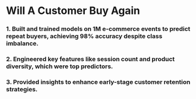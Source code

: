 # Will A Customer Buy Again
### 1. Built and trained models on 1M e-commerce events to predict repeat buyers, achieving 98% accuracy despite class imbalance. 
### 2. Engineered key features like session count and product diversity, which were top predictors. 
### 3. Provided insights to enhance early-stage customer retention strategies.


